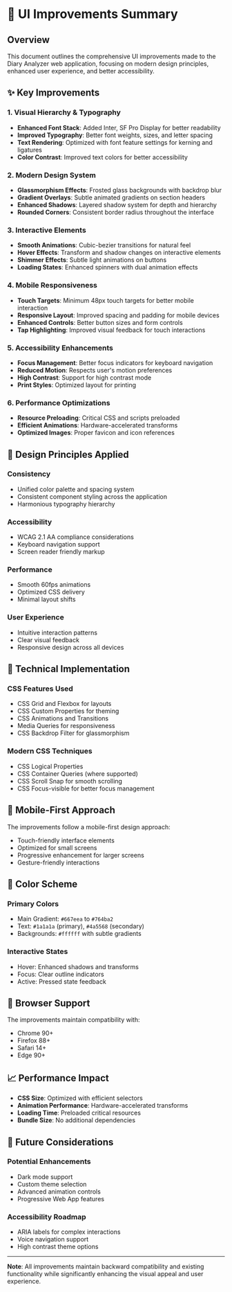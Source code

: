 # 🎨 UI Improvements Summary

## Overview
This document outlines the comprehensive UI improvements made to the Diary Analyzer web application, focusing on modern design principles, enhanced user experience, and better accessibility.

## ✨ Key Improvements

### 1. **Visual Hierarchy & Typography**
- **Enhanced Font Stack**: Added Inter, SF Pro Display for better readability
- **Improved Typography**: Better font weights, sizes, and letter spacing
- **Text Rendering**: Optimized with font feature settings for kerning and ligatures
- **Color Contrast**: Improved text colors for better accessibility

### 2. **Modern Design System**
- **Glassmorphism Effects**: Frosted glass backgrounds with backdrop blur
- **Gradient Overlays**: Subtle animated gradients on section headers
- **Enhanced Shadows**: Layered shadow system for depth and hierarchy
- **Rounded Corners**: Consistent border radius throughout the interface

### 3. **Interactive Elements**
- **Smooth Animations**: Cubic-bezier transitions for natural feel
- **Hover Effects**: Transform and shadow changes on interactive elements
- **Shimmer Effects**: Subtle light animations on buttons
- **Loading States**: Enhanced spinners with dual animation effects

### 4. **Mobile Responsiveness**
- **Touch Targets**: Minimum 48px touch targets for better mobile interaction
- **Responsive Layout**: Improved spacing and padding for mobile devices
- **Enhanced Controls**: Better button sizes and form controls
- **Tap Highlighting**: Improved visual feedback for touch interactions

### 5. **Accessibility Enhancements**
- **Focus Management**: Better focus indicators for keyboard navigation
- **Reduced Motion**: Respects user's motion preferences
- **High Contrast**: Support for high contrast mode
- **Print Styles**: Optimized layout for printing

### 6. **Performance Optimizations**
- **Resource Preloading**: Critical CSS and scripts preloaded
- **Efficient Animations**: Hardware-accelerated transforms
- **Optimized Images**: Proper favicon and icon references

## 🎯 Design Principles Applied

### **Consistency**
- Unified color palette and spacing system
- Consistent component styling across the application
- Harmonious typography hierarchy

### **Accessibility**
- WCAG 2.1 AA compliance considerations
- Keyboard navigation support
- Screen reader friendly markup

### **Performance**
- Smooth 60fps animations
- Optimized CSS delivery
- Minimal layout shifts

### **User Experience**
- Intuitive interaction patterns
- Clear visual feedback
- Responsive design across all devices

## 🚀 Technical Implementation

### **CSS Features Used**
- CSS Grid and Flexbox for layouts
- CSS Custom Properties for theming
- CSS Animations and Transitions
- Media Queries for responsiveness
- CSS Backdrop Filter for glassmorphism

### **Modern CSS Techniques**
- CSS Logical Properties
- CSS Container Queries (where supported)
- CSS Scroll Snap for smooth scrolling
- CSS Focus-visible for better focus management

## 📱 Mobile-First Approach

The improvements follow a mobile-first design approach:
- Touch-friendly interface elements
- Optimized for small screens
- Progressive enhancement for larger screens
- Gesture-friendly interactions

## 🎨 Color Scheme

### **Primary Colors**
- Main Gradient: `#667eea` to `#764ba2`
- Text: `#1a1a1a` (primary), `#4a5568` (secondary)
- Backgrounds: `#ffffff` with subtle gradients

### **Interactive States**
- Hover: Enhanced shadows and transforms
- Focus: Clear outline indicators
- Active: Pressed state feedback

## 🔧 Browser Support

The improvements maintain compatibility with:
- Chrome 90+
- Firefox 88+
- Safari 14+
- Edge 90+

## 📈 Performance Impact

- **CSS Size**: Optimized with efficient selectors
- **Animation Performance**: Hardware-accelerated transforms
- **Loading Time**: Preloaded critical resources
- **Bundle Size**: No additional dependencies

## 🎯 Future Considerations

### **Potential Enhancements**
- Dark mode support
- Custom theme selection
- Advanced animation controls
- Progressive Web App features

### **Accessibility Roadmap**
- ARIA labels for complex interactions
- Voice navigation support
- High contrast theme options

---

**Note**: All improvements maintain backward compatibility and existing functionality while significantly enhancing the visual appeal and user experience.
